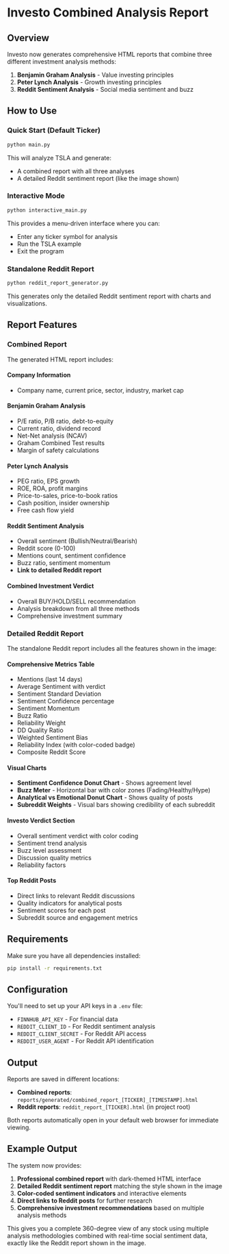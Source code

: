 # Investo Combined Analysis Report

## Overview
Investo now generates comprehensive HTML reports that combine three different investment analysis methods:

1. **Benjamin Graham Analysis** - Value investing principles
2. **Peter Lynch Analysis** - Growth investing principles  
3. **Reddit Sentiment Analysis** - Social media sentiment and buzz

## How to Use

### Quick Start (Default Ticker)
```bash
python main.py
```
This will analyze TSLA and generate:
- A combined report with all three analyses
- A detailed Reddit sentiment report (like the image shown)

### Interactive Mode
```bash
python interactive_main.py
```
This provides a menu-driven interface where you can:
- Enter any ticker symbol for analysis
- Run the TSLA example
- Exit the program

### Standalone Reddit Report
```bash
python reddit_report_generator.py
```
This generates only the detailed Reddit sentiment report with charts and visualizations.

## Report Features

### Combined Report
The generated HTML report includes:

#### Company Information
- Company name, current price, sector, industry, market cap

#### Benjamin Graham Analysis
- P/E ratio, P/B ratio, debt-to-equity
- Current ratio, dividend record
- Net-Net analysis (NCAV)
- Graham Combined Test results
- Margin of safety calculations

#### Peter Lynch Analysis  
- PEG ratio, EPS growth
- ROE, ROA, profit margins
- Price-to-sales, price-to-book ratios
- Cash position, insider ownership
- Free cash flow yield

#### Reddit Sentiment Analysis
- Overall sentiment (Bullish/Neutral/Bearish)
- Reddit score (0-100)
- Mentions count, sentiment confidence
- Buzz ratio, sentiment momentum
- **Link to detailed Reddit report**

#### Combined Investment Verdict
- Overall BUY/HOLD/SELL recommendation
- Analysis breakdown from all three methods
- Comprehensive investment summary

### Detailed Reddit Report
The standalone Reddit report includes all the features shown in the image:

#### Comprehensive Metrics Table
- Mentions (last 14 days)
- Average Sentiment with verdict
- Sentiment Standard Deviation
- Sentiment Confidence percentage
- Sentiment Momentum
- Buzz Ratio
- Reliability Weight
- DD Quality Ratio
- Weighted Sentiment Bias
- Reliability Index (with color-coded badge)
- Composite Reddit Score

#### Visual Charts
- **Sentiment Confidence Donut Chart** - Shows agreement level
- **Buzz Meter** - Horizontal bar with color zones (Fading/Healthy/Hype)
- **Analytical vs Emotional Donut Chart** - Shows quality of posts
- **Subreddit Weights** - Visual bars showing credibility of each subreddit

#### Investo Verdict Section
- Overall sentiment verdict with color coding
- Sentiment trend analysis
- Buzz level assessment
- Discussion quality metrics
- Reliability factors

#### Top Reddit Posts
- Direct links to relevant Reddit discussions
- Quality indicators for analytical posts
- Sentiment scores for each post
- Subreddit source and engagement metrics

## Requirements

Make sure you have all dependencies installed:
```bash
pip install -r requirements.txt
```

## Configuration

You'll need to set up your API keys in a `.env` file:
- `FINNHUB_API_KEY` - For financial data
- `REDDIT_CLIENT_ID` - For Reddit sentiment analysis
- `REDDIT_CLIENT_SECRET` - For Reddit API access
- `REDDIT_USER_AGENT` - For Reddit API identification

## Output

Reports are saved in different locations:
- **Combined reports**: `reports/generated/combined_report_[TICKER]_[TIMESTAMP].html`
- **Reddit reports**: `reddit_report_[TICKER].html` (in project root)

Both reports automatically open in your default web browser for immediate viewing.

## Example Output

The system now provides:
1. **Professional combined report** with dark-themed HTML interface
2. **Detailed Reddit sentiment report** matching the style shown in the image
3. **Color-coded sentiment indicators** and interactive elements
4. **Direct links to Reddit posts** for further research
5. **Comprehensive investment recommendations** based on multiple analysis methods

This gives you a complete 360-degree view of any stock using multiple analysis methodologies combined with real-time social sentiment data, exactly like the Reddit report shown in the image.
